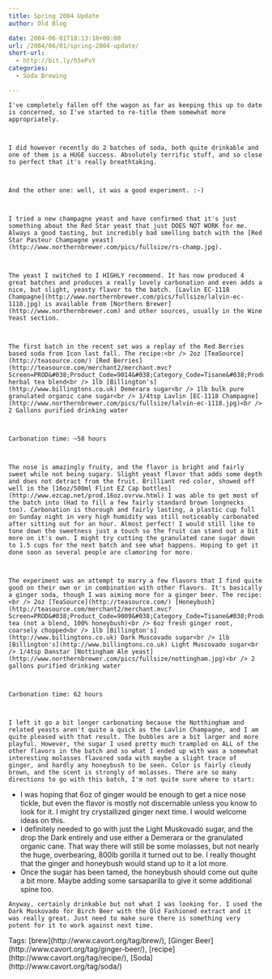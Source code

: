 ```yaml
---
title: Spring 2004 Update
author: Old Blog

date: 2004-06-01T18:13:18+00:00
url: /2004/06/01/spring-2004-update/
short-url:
  - http://bit.ly/h5ePvY
categories:
  - Soda Brewing

---
```

<div class='microid-http+http:sha1:779e1bce865b78bf2afd999af2596b1736e63f86'>
  
    I've completely fallen off the wagon as far as keeping this up to date is concerned, so I've started to re-title them somewhat more appropriately.
  
  
  
    I did however recently do 2 batches of soda, both quite drinkable and one of them is a HUGE success. Absolutely terrific stuff, and so close to perfect that it's really breathtaking.
  
  
  
    And the other one: well, it was a good experiment. :-)
  
  
  
    I tried a new champagne yeast and have confirmed that it's just something about the Red Star yeast that just DOES NOT WORK for me. Always a good tasting, but incredibly bad smelling batch with the [Red Star Pasteur Champagne yeast](http://www.northernbrewer.com/pics/fullsize/rs-champ.jpg).
  
  
  
    The yeast I switched to I HIGHLY recommend. It has now produced 4 great batches and produces a really lovely carbonation and even adds a nice, but slight, yeasty flavor to the batch. [Lavlin EC-1118 Champagne](http://www.northernbrewer.com/pics/fullsize/lalvin-ec-1118.jpg) is available from [Northern Brewer](http://www.northernbrewer.com) and other sources, usually in the Wine Yeast section.
  
  
  
    The first batch in the recent set was a replay of the Red Berries based soda from Icon last fall. The recipe:<br /> 2oz [TeaSource](http://teasource.com/) [Red Berries](http://teasource.com/merchant2/merchant.mvc?Screen=PROD&#038;Product_Code=9014&#038;Category_Code=Tisane&#038;Product_Count=17) herbal tea blend<br /> 1lb [Billington's](http://www.billingtons.co.uk) Demerara sugar<br /> 1lb bulk pure granulated organic cane sugar<br /> 1/4tsp Lavlin [EC-1118 Champagne](http://www.northernbrewer.com/pics/fullsize/lalvin-ec-1118.jpg)<br /> 2 Gallons purified drinking water
  
  
  
    Carbonation time: ~58 hours
  
  
  
    The nose is amazingly fruity, and the flavor is bright and fairly sweet while not being sugary. Slight yeast flavor that adds some depth and does not detract from the fruit. Brilliant red color, showed off well in the [16oz/500ml Flint EZ Cap bottles](http://www.ezcap.net/prod.16oz.ovrvw.html) I was able to get most of the batch into (Had to fill a few fairly standard brown longnecks too). Carbonation is thorough and fairly lasting, a plastic cup full on Sunday night in very high humidity was still noticeably carbonated after sitting out for an hour. Almost perfect! I would still like to tone down the sweetness just a touch so the fruit can stand out a bit more on it's own. I might try cutting the granulated cane sugar down to 1.5 cups for the next batch and see what happens. Hoping to get it done soon as several people are clamoring for more.
  
  
  
    The experiment was an attempt to marry a few flavors that I find quite good on their own or in combination with other flavors. It's basically a ginger soda, though I was aiming more for a ginger beer. The recipe:<br /> 2oz [TeaSource](http://teasource.com/) [Honeybush](http://teasource.com/merchant2/merchant.mvc?Screen=PROD&#038;Product_Code=9009&#038;Category_Code=Tisane&#038;Product_Count=6) tea (not a blend, 100% honeybush)<br /> 6oz fresh ginger root, coarsely chopped<br /> 1lb [Billington's](http://www.billingtons.co.uk) Dark Muscovado sugar<br /> 1lb [Billington's](http://www.billingtons.co.uk) Light Muscovado sugar<br /> 1/4tsp Danstar [Nottingham Ale yeast](http://www.northernbrewer.com/pics/fullsize/nottingham.jpg)<br /> 2 gallons purified drinking water
  
  
  
    Carbonation time: 62 hours
  
  
  
    I left it go a bit longer carbonating because the Notthingham and related yeasts aren't quite a quick as the Lavlin Champagne, and I am quite pleased with that result. The bubbles are a bit larger and more playful. However, the sugar I used pretty much trampled on ALL of the other flavors in the batch and so what I ended up with was a somewhat interesting molasses flavored soda with maybe a slight trace of ginger, and hardly any honeybush to be seen. Color is fairly cloudy brown, and the scent is strongly of molasses. There are so many directions to go with this batch, I'm not quite sure where to start:
  
  
  <ul>
    <li>
      I was hoping that 6oz of ginger would be enough to get a nice nose tickle, but even the flavor is mostly not discernable unless you know to look for it. I might try crystallized ginger next time. I would welcome ideas on this.
    </li>
    <li>
      I definitely needed to go with just the Light Muskovado sugar, and the drop the Dark entirely and use either a Demerara or the granulated organic cane. That way there will still be some molasses, but not nearly the huge, overbearing, 800lb gorilla it turned out to be. I really thought that the ginger and honeybush would stand up to it a lot more.
    </li>
    <li>
      Once the sugar has been tamed, the honeybush should come out quite a bit more. Maybe adding some sarsaparilla to give it some additional spine too.
    </li>
  </ul>
  
  
    Anyway, certainly drinkable but not what I was looking for. I used the Dark Muskovado for Birch Beer with the Old Fashioned extract and it was really great. Just need to make sure there is something very potent for it to work against next time.
  
</div>

<div class="st-post-tags">
  Tags: [brew](http://www.cavort.org/tag/brew/), [Ginger Beer](http://www.cavort.org/tag/ginger-beer/), [recipe](http://www.cavort.org/tag/recipe/), [Soda](http://www.cavort.org/tag/soda/)<br />
</div>